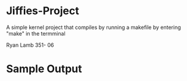# Jiffies-Project
A simple kernel project that compiles by running a makefile by entering "make" in the termminal

Ryan Lamb 351- 06

# Sample Output

